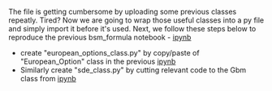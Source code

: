 The file is getting cumbersome by uploading some previous classes repeatly. 
Tired? Now we are going to wrap those useful classes into a py file and simply import it before it's used.
Next, we follow these steps below to reproduce 
the previous bsm_formula notebook - [ipynb](https://github.com/songqsh/18ma573pub/blob/master/src/bsm_formula_v01.ipynb)

- create "european_options_class.py" by copy/paste of "European_Option" class in the previous 
[ipynb](src/european_options_class.ipynb)
- Similarly create "sde_class.py" by cutting relevant code to the Gbm class from [ipynb](src/bsm_formula_v01.ipynb)
